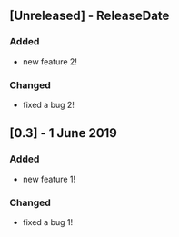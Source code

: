 ## [Unreleased] - ReleaseDate

### Added

- new feature 2!

### Changed

- fixed a bug 2!

## [0.3] - 1 June 2019

### Added

- new feature 1!

### Changed

- fixed a bug 1!
